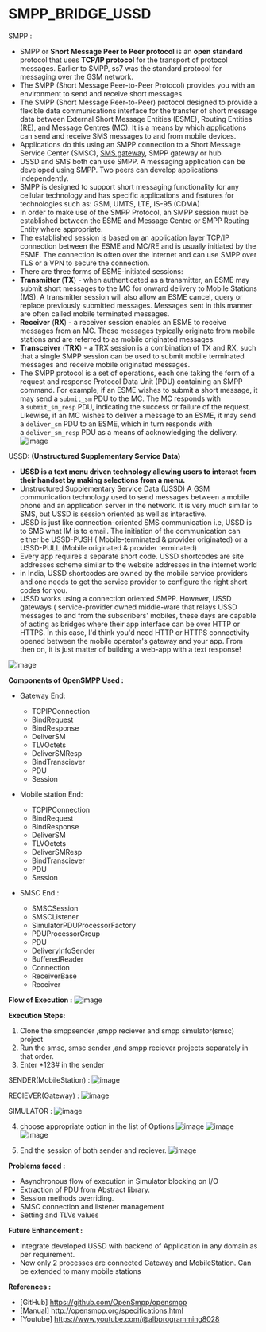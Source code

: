 # SMPP_BRIDGE_USSD



SMPP :
- SMPP or **Short Message Peer to Peer protocol** is an **open standard** protocol that uses **TCP/IP protocol** for the transport of protocol messages. Earlier to SMPP, ss7 was the standard protocol for messaging over the GSM network.
- The SMPP (Short Message Peer-to-Peer Protocol) provides you with an environment to send and receive short messages.
- The SMPP (Short Message Peer-to-Peer) protocol  designed to provide a flexible data communications interface for the transfer of short message data between External Short Message Entities (ESME), Routing Entities (RE), and Message Centres (MC). It is a means by which applications can send and receive SMS messages to and from mobile devices.
- Applications do this using an SMPP connection to a Short Message Service Center (SMSC), [SMS gateway](https://smpp.org/sms-gateway.html), SMPP gateway or hub
- USSD and SMS both can use SMPP. A messaging application can be developed using SMPP. Two peers can develop applications independently.
- SMPP is designed to support short messaging functionality for any cellular technology and has specific applications and features for technologies such as: GSM, UMTS, LTE, IS-95 (CDMA)
- In order to make use of the SMPP Protocol, an SMPP session must be established between the ESME and Message Centre or SMPP Routing Entity where appropriate.
- The established session is based on an application layer TCP/IP connection between the ESME and MC/RE and is usually initiated by the ESME. The connection is often over the Internet and can use SMPP over TLS or a VPN to secure the connection.
- There are three forms of ESME-initiated sessions:
- **Transmitter** (**TX**) - when authenticated as a transmitter, an ESME may submit short messages to the MC for onward delivery to Mobile Stations (MS). A transmitter session will also allow an ESME cancel, query or replace previously submitted messages. Messages sent in this manner are often called mobile terminated messages.
- **Receiver** (**RX**) - a receiver session enables an ESME to receive messages from an MC. These messages typically originate from mobile stations and are referred to as mobile originated messages.
- **Transceiver** (**TRX**) - a TRX session is a combination of TX and RX, such that a single SMPP session can be used to submit mobile terminated messages and receive mobile originated messages.
- The SMPP protocol is a set of operations, each one taking the form of a request and response Protocol Data Unit (PDU) containing an SMPP command. For example, if an ESME wishes to submit a short message, it may send a `submit_sm` PDU to the MC. The MC responds with a `submit_sm_resp` PDU, indicating the success or failure of the request. Likewise, if an MC wishes to deliver a message to an ESME, it may send a `deliver_sm` PDU to an ESME, which in turn responds with a `deliver_sm_resp` PDU as a means of acknowledging the delivery.
![image](https://user-images.githubusercontent.com/100505947/231862873-799ffd77-38c1-4349-b2e2-e5377bdb8de0.png)



USSD: ****(Unstructured Supplementary Service Data)****

- **USSD is a text menu driven technology allowing users to interact from their handset by making selections from a menu.**
- Unstructured Supplementary Service Data (USSD) A GSM communication technology used to send messages between a mobile phone and an application server in the network. It is very much similar to SMS, but USSD is session oriented as well as interactive.
- USSD is just like connection-oriented SMS communication i.e, USSD is to SMS what IM is to email. The initiation of the communication can either be USSD-PUSH ( Mobile-terminated & provider originated) or a USSD-PULL (Mobile originated & provider terminated)
- Every app requires a separate short code. USSD shortcodes are site addresses scheme similar to the website addresses in the internet world
- in India, USSD shortcodes are owned by the mobile service providers and one needs to get the service provider to configure the right short codes for you.
- USSD works using a connection oriented SMPP. However, USSD gateways ( service-provider owned middle-ware that relays USSD messages to and from the subscribers' mobiles, these days are capable of acting as bridges where their app interface can be over HTTP or HTTPS. In this case, I'd think you'd need HTTP or HTTPS connectivity opened between the mobile operator's gateway and your app. From then on, it is just matter of building a web-app with a text response!


![image](https://user-images.githubusercontent.com/100505947/231861785-a4ed4451-bdc9-4ea0-92ac-4bc9afdc8fbf.png)

**Components of OpenSMPP Used :**

- Gateway End:
  - TCPIPConnection
  - BindRequest
  - BindResponse
  - DeliverSM
  - TLVOctets
  - DeliverSMResp
  - BindTransciever
  - PDU
  - Session

- Mobile station End:
  - TCPIPConnection
  - BindRequest
  - BindResponse
  - DeliverSM
  - TLVOctets
  - DeliverSMResp
  - BindTransciever
  - PDU
  - Session

- SMSC End :
  - SMSCSession
  - SMSCListener
  - SimulatorPDUProcessorFactory
  - PDUProcessorGroup
  - PDU
  - DeliveryInfoSender
  - BufferedReader
  - Connection
  - ReceiverBase
  - Receiver
 
  




**Flow of Execution :**
![image](https://user-images.githubusercontent.com/100505947/231870385-f31a3970-4efe-4ee8-8dc4-1724cf6f3760.png)

**Execution Steps:**
1. Clone the smppsender ,smpp reciever and smpp simulator(smsc) project
2. Run the smsc, smsc sender ,and smpp reciever projects separately in that order.
3. Enter *123# in the sender 

SENDER(MobileStation) :
![image](https://user-images.githubusercontent.com/100505947/231871864-746a44e6-06df-49e3-b5b2-ab12e1443e05.png)

RECIEVER(Gateway) :
![image](https://user-images.githubusercontent.com/100505947/231872096-c4649d3c-4565-436b-9b04-321153c2d53b.png)


SIMULATOR :
![image](https://user-images.githubusercontent.com/100505947/231871755-58c730ac-0d8d-4eec-883b-3b044f79379d.png)


4. choose appropriate option in the list of Options
![image](https://user-images.githubusercontent.com/100505947/231872307-d9ae32b8-5490-49c4-aed9-c951fdeea4a7.png)
![image](https://user-images.githubusercontent.com/100505947/231872371-56de456d-6dc2-4eff-b88f-ade9948827c4.png)
![image](https://user-images.githubusercontent.com/100505947/231872448-d88ed57e-3d04-47d2-8555-f4cfc4cdf2e0.png)


5. End the session of both sender and reciever.
![image](https://user-images.githubusercontent.com/100505947/231872534-9edc64e1-59fd-49db-bc72-ba345b5069a6.png)



**Problems faced :**
- Asynchronous flow of execution in Simulator blocking on I/O 
- Extraction of PDU from Abstract library.
- Session methods overriding.
- SMSC connection and listener management
- Setting and TLVs values

**Future Enhancement :**
- Integrate developed USSD with backend of Application in any domain  as per requirement.
- Now only 2 processes are connected Gateway and MobileStation. Can be extended to many mobile stations  

**References :**

- [GitHub] https://github.com/OpenSmpp/opensmpp
- [Manual] http://opensmpp.org/specifications.html
- [Youtube] https://www.youtube.com/@albprogramming8028
